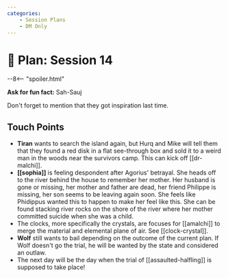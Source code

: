 ```yaml
---
categories:
    - Session Plans
    - DM Only
---
```


# 🔐 Plan: Session 14

--8<-- "spoiler.html"

**Ask for fun fact:** Sah-Sauj

Don't forget to mention that they got inspiration last time.

## Touch Points

- **Tiran** wants to search the island again, but Hurq and Mike will tell them that they found a red disk in a flat see-through box and sold it to a weird man in the woods near the survivors camp. This can kick off [[dr-malchi]].
- **[[sophia]]** is feeling despondent after Agorius' betrayal. She heads off to the river behind the house to remember her mother. Her husband is gone or missing, her mother and father are dead, her friend Philippe is missing, her son seems to be leaving again soon. She feels like Phidippus wanted this to happen to make her feel like this. She can be found stacking river rocks on the shore of the river where her mother committed suicide when she was a child.
- The clocks, more specifically the crystals, are focuses for [[amalchi]] to merge the material and elemental plane of air. See [[clock-crystal]].
- **Wolf** still wants to bail depending on the outcome of the current plan. If Wolf doesn't go the trial, he will be wanted by the state and considered an outlaw.
- The next day will be the day when the trial of [[assaulted-halfling]] is supposed to take place!
